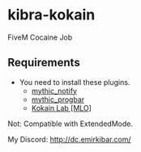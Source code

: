 # kibra-kokain
FiveM Cocaine Job

## Requirements
* You need to install these plugins.
  * [mythic_notify](https://github.com/FlawwsX/mythic_notify)
  * [mythic_progbar](https://github.com/ONyambura/mythic_progbar)
  * [Kokain Lab [MLO]](https://dosya.co/p4wc0wadv26z/kokain-lab.rar.html)
  
  
  
Not: Compatible with ExtendedMode.

My Discord: http://dc.emirkibar.com/
